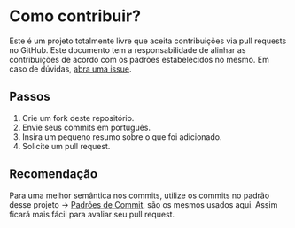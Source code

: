 # Como contribuir?

Este é um projeto totalmente livre que aceita contribuições via pull requests no GitHub. Este documento tem a responsabilidade de alinhar as contribuições de acordo com os padrões estabelecidos no mesmo. Em caso de dúvidas, [abra uma issue](https://github.com/alexvieirasj/local-turistico-fullstack/issues/new).

## Passos

1. Crie um fork deste repositório.
2. Envie seus commits em português.
3. Insira um pequeno resumo sobre o que foi adicionado.
4. Solicite um pull request.

## Recomendação

Para uma melhor semântica nos commits, utilize os commits no padrão desse projeto -> [Padrões de Commit](https://github.com/iuricode/padroes-de-commits), são os mesmos usados aqui. Assim ficará mais fácil para avaliar seu pull request.
